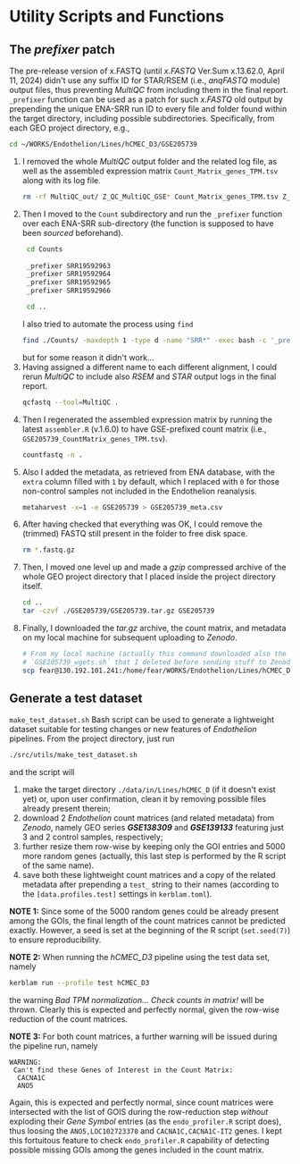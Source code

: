 # Utility Scripts and Functions

## The ___prefixer___ patch
The pre-release version of x.FASTQ (until _x.FASTQ_ Ver.Sum x.13.62.0, April 11,
2024) didn't use any suffix ID for STAR/RSEM (i.e., _anqFASTQ_ module) output
files, thus preventing _MultiQC_ from including them in the final report.
`_prefixer` function can be used as a patch for such _x.FASTQ_ old output by
prepending the unique ENA-SRR run ID to every file and folder found within the
target directory, including possible subdirectories. Specifically, from each GEO
project directory, e.g.,
```bash
cd ~/WORKS/Endothelion/Lines/hCMEC_D3/GSE205739
```
1. I removed the whole _MultiQC_ output folder and the related log file, as well
	as the assembled expression matrix `Count_Matrix_genes_TPM.tsv` along with
	its log file.
	```bash
	rm -rf MultiQC_out/ Z_QC_MultiQC_GSE* Count_Matrix_genes_TPM.tsv Z_Counts_GSE*
	```
1. Then I moved to the `Count` subdirectory and run the `_prefixer` function
	over each ENA-SRR sub-directory (the function is supposed to have been
	_sourced_ beforehand).
	```bash
	 cd Counts
	 
	 _prefixer SRR19592963
	 _prefixer SRR19592964
	 _prefixer SRR19592965
	 _prefixer SRR19592966

	 cd ..
	```
	I also tried to automate the process using `find`
	```bash 
	find ./Counts/ -maxdepth 1 -type d -name "SRR*" -exec bash -c '_prefixer "$1"' _ {} \;
	```
	but for some reason it didn't work...
1. Having assigned a different name to each different alignment, I could rerun
	_MultiQC_ to include also _RSEM_ and _STAR_ output logs in the final report.
	```bash
	qcfastq --tool=MultiQC .
	```
1. Then I regenerated the assembled expression matrix by running the latest
	`assembler.R` (v.1.6.0) to have GSE-prefixed count matrix (i.e.,
	`GSE205739_CountMatrix_genes_TPM.tsv`).
	```bash
	countfastq -n .
	```
1. Also I added the metadata, as retrieved from ENA database, with the `extra`
	column filled with `1` by default, which I replaced with `0` for those
	non-control samples not included in the Endothelion reanalysis.
	```bash
	metaharvest -x=1 -e GSE205739 > GSE205739_meta.csv
	```
1. After having checked that everything was OK, I could remove the (trimmed)
	FASTQ still present in the folder to free disk space.
	```bash
	rm *.fastq.gz
	```
1. Then, I moved one level up and made a _gzip_ compressed archive of the
	whole GEO project directory that I placed inside the project directory
	itself.
	```bash
	cd ..
	tar -czvf ./GSE205739/GSE205739.tar.gz GSE205739
	```
1. Finally, I downloaded the _tar.gz_ archive, the count matrix, and metadata on
	my local machine for subsequent uploading to _Zenodo_.
	```bash
	# From my local machine (actually this command downloaded also the
	# `GSE205739_wgets.sh` that I deleted before sending stuff to Zenodo).
	scp fear@130.192.101.241:/home/fear/WORKS/Endothelion/Lines/hCMEC_D3/GSE205739/GSE205739* .
	```

## Generate a test dataset
`make_test_dataset.sh` Bash script can be used to generate a lightweight dataset
suitable for testing changes or new features of _Endothelion_ pipelines. From
the project directory, just run
```bash
./src/utils/make_test_dataset.sh
```
and the script will
1. make the target directory `./data/in/Lines/hCMEC_D` (if it doesn't exist yet)
	or, upon user confirmation, clean it by removing possible files already
	present therein;
1. download 2 _Endothelion_ count matrices (and related metadata) from _Zenodo_,
	namely GEO series ___GSE138309___ and ___GSE139133___ featuring just 3 and 2
	control samples, respectively;
1. further resize them row-wise by keeping only the GOI entries and 5000 more
	random genes (actually, this last step is performed by the R script of the
	same name).
1. save both these lightweight count matrices and a copy of the related metadata
	after prepending a `test_` string to their names (according to the
	`[data.profiles.test]` settings in `kerblam.toml`).

__NOTE 1:__
Since some of the 5000 random genes could be already present among the GOIs, the
final length of the count matrices cannot be predicted exactly. However, a seed
is set at the beginning of the R script (`set.seed(7)`) to ensure
reproducibility.

__NOTE 2:__
When running the _hCMEC_D3_ pipeline using the test data set, namely
```bash
kerblam run --profile test hCMEC_D3
```
the warning _Bad TPM normalization... Check counts in matrix!_ will be thrown.
Clearly this is expected and perfectly normal, given the row-wise reduction of
the count matrices.

__NOTE 3:__
For both count matrices, a further warning will be issued during the pipeline
run, namely
```
WARNING:
 Can't find these Genes of Interest in the Count Matrix:
  CACNA1C
  ANO5
```
Again, this is expected and perfectly normal, since count matrices were
intersected with the list of GOIS during the row-reduction step _without_
exploding their _Gene Symbol_ entries (as the `endo_profiler.R` script does),
thus loosing the `ANO5,LOC102723370` and `CACNA1C,CACNA1C-IT2` genes. I kept
this fortuitous feature to check `endo_profiler.R` capability of detecting
possible missing GOIs among the genes included in the count matrix. 
